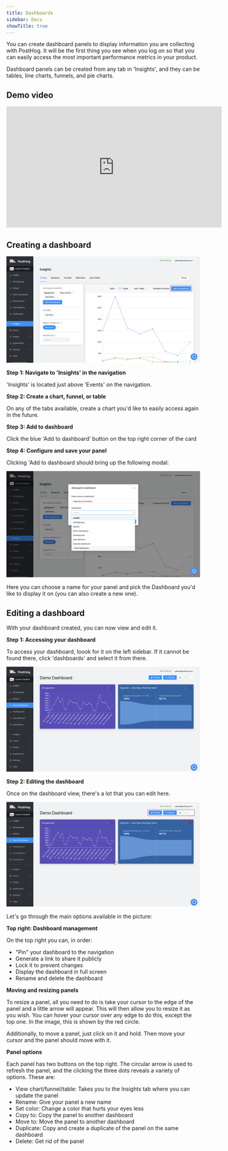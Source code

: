 ```yaml
---
title: Dashboards
sidebar: Docs
showTitle: true
---
```


You can create dashboard panels to display information you are collecting with PostHog. It will be the first thing you see when you log on so that you can easily access the most important performance metrics in your product.

Dashboard panels can be created from any tab in 'Insights', and they can be tables, line charts, funnels, and pie charts.

<BorderWrapper>
    <Quote
        imageSource="/images/customers/anca.png"
        size="md"
        name="Anca Filip"
        title="Head of Product, Mention Me"
        quote={`“The first thing I did was create a dashboard and it took just ten minutes to get the information I needed. I hadn’t ever been able to get those insights from Google Analytics...seeing that information in PostHog was amazing.”`}
    />
</BorderWrapper>

## Demo video

<iframe width="560" height="315" src="https://www.youtube.com/embed/XUKQvXrE96k" frameborder="0" allow="accelerometer; autoplay; clipboard-write; encrypted-media; gyroscope; picture-in-picture" allowfullscreen></iframe>

## Creating a dashboard

![Trends Add to Dashboard](../../images/features/dashboards/add-to-dashboard.png)

**Step 1: Navigate to 'Insights' in the navigation**

'Insights' is located just above 'Events' on the navigation.

**Step 2: Create a chart, funnel, or table**

On any of the tabs available, create a chart you'd like to easily access again in the future.

**Step 3: Add to dashboard**

Click the blue 'Add to dashboard' button on the top right corner of the card 

**Step 4: Configure and save your panel**

Clicking 'Add to dashboard should bring up the following modal:

![Select dashboard](../../images/features/dashboards/select-dashboard.png)

Here you can choose a name for your panel and pick the Dashboard you'd like to display it on (you can also create a new one).

## Editing a dashboard

With your dashboard created, you can now view and edit it.

**Step 1: Accessing your dashboard**

To access your dashboard, loook for it on the left sidebar. If it cannot be found there, click 'dashboards' and select it from there.

![Accessing dashboard](../../images/features/dashboards/dashboard-view.png)

**Step 2: Editing the dashboard**

Once on the dashboard view, there's a lot that you can edit here. 

![Dashboard options](../../images/features/dashboards/dashboard-options.png)

Let's go through the main options available in the picture:

**Top right: Dashboard management**

On the top right you can, in order:

* "Pin" your dashboard to the navigation
* Generate a link to share it publicly 
* Lock it to prevent changes
* Display the dashboard in full screen
* Rename and delete the dashboard

**Moving and resizing panels**

To resize a panel, all you need to do is take your cursor to the edge of the panel and a little arrow will appear. This will then allow you to resize it as you wish. You can hover your cursor over any edge to do this, except the top one. In the image, this is shown by the red circle.

Additionally, to move a panel, just click on it and hold. Then move your cursor and the panel should move with it.

**Panel options**

Each panel has two buttons on the top right. The circular arrow is used to refresh the panel, and the clicking the three dots reveals a variety of options. These are:

* View chart/funnel/table: Takes you to the Insights tab where you can update the panel
* Rename: Give your panel a new name
* Set color: Change a color that hurts your eyes less 
* Copy to: Copy the panel to another dashboard
* Move to: Move the panel to another dashboard 
* Duplicate: Copy and create a duplicate of the panel on the same dashboard
* Delete: Get rid of the panel
